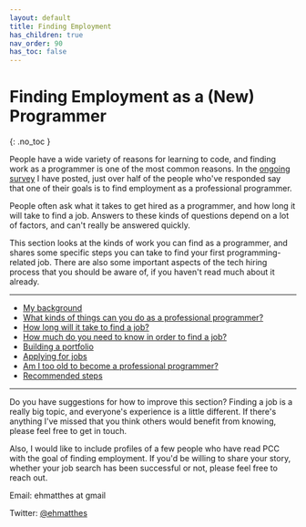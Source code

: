 ```yaml
---
layout: default
title: Finding Employment
has_children: true
nav_order: 90
has_toc: false
---
```


# Finding Employment as a (New) Programmer
{: .no_toc }

People have a wide variety of reasons for learning to code, and finding work as a programmer is one of the most common reasons. In the [ongoing survey](https://docs.google.com/forms/d/e/1FAIpQLSez7B3mKB9hmOKoiE7LS5ZmpaWME_KNOiLsznH4zb0UtSoxsA/viewform?usp=sf_link) I have posted, just over half of the people who've responded say that one of their goals is to find employment as a professional programmer.

People often ask what it takes to get hired as a programmer, and how long it will take to find a job. Answers to these kinds of questions depend on a lot of factors, and can't really be answered quickly.

This section looks at the kinds of work you can find as a programmer, and shares some specific steps you can take to find your first programming-related job. There are also some important aspects of the tech hiring process that you should be aware of, if you haven't read much about it already.

---

- [My background](../finding_employment/background/)
- [What kinds of things can you do as a professional programmer?](../finding_employment/focus_areas/)
- [How long will it take to find a job?](../finding_employment/how_long/)
- [How much do you need to know in order to find a job?](../finding_employment/what_learn/)
- [Building a portfolio](../finding_employment/building_portfolio/)
- [Applying for jobs](../finding_employment/applying_jobs/)
- [Am I too old to become a professional programmer?](../finding_employment/age_in_tech)
- [Recommended steps](../finding_employment/recommended_steps/)

---

Do you have suggestions for how to improve this section? Finding a job is a really big topic, and everyone's experience is a little different. If there's anything I've missed that you think others would benefit from knowing, please feel free to get in touch.

Also, I would like to include profiles of a few people who have read PCC with the goal of finding employment. If you'd be willing to share your story, whether your job search has been successful or not, please feel free to reach out.

Email: ehmatthes at gmail

Twitter: [@ehmatthes](https://twitter.com/ehmatthes)